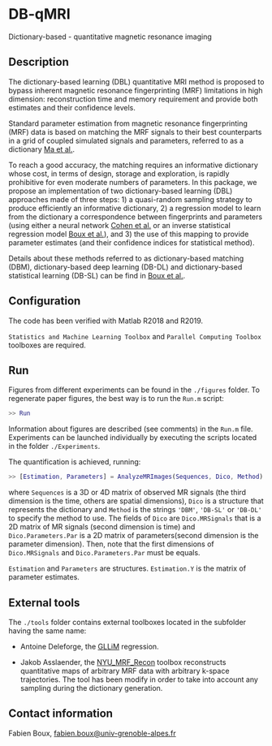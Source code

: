 # DB-qMRI
Dictionary-based - quantitative magnetic resonance imaging

## Description

The dictionary-based learning (DBL) quantitative MRI method is proposed to bypass inherent magnetic resonance fingerprinting (MRF) limitations in high dimension: reconstruction time and memory requirement and provide both estimates and their confidence levels.

Standard  parameter estimation from magnetic resonance fingerprinting (MRF) data is based on matching the MRF signals to their best counterparts in a grid of coupled simulated signals and parameters, referred to as a dictionary [Ma et al.](https://doi.org/10.1038/nature11971).

To reach a good accuracy, the matching requires an informative dictionary whose cost, in terms of design, storage and exploration, is rapidly prohibitive for even moderate numbers of parameters. In this package, we propose an implementation of two dictionary-based learning (DBL) approaches made of three steps: 1) a quasi-random sampling strategy to produce efficiently an informative  dictionary, 2) a regression model to learn from the dictionary a correspondence between fingerprints and parameters (using either a neural network [Cohen et al.](https://doi.org/10.1002/mrm.27198) or an inverse statistical regression model [Boux et al.](https://hal.univ-brest.fr/INRIA/hal-02314026v2)), and 3) the use of this mapping to provide parameter estimates (and their confidence indices for statistical method).

Details about these methods referred to as dictionary-based matching (DBM), dictionary-based deep learning (DB-DL) and dictionary-based statistical learning (DB-SL) can be find in [Boux et al.](https://hal.univ-brest.fr/INRIA/hal-02314026v2).

## Configuration

The code has been verified with Matlab R2018 and R2019.

```Statistics and Machine Learning Toolbox``` and ```Parallel Computing Toolbox``` toolboxes are required.


## Run
Figures from different experiments can be found in the `./figures` folder. To regenerate paper figures, the best way is to run the `Run.m` script:
```matlab
>> Run
```
Information about figures are described (see comments) in the `Run.m` file. 
Experiments can be launched individually by executing the scripts located in the folder `./Experiments`.

The quantification is achieved, running:
```matlab
>> [Estimation, Parameters] = AnalyzeMRImages(Sequences, Dico, Method)
```
where ```Sequences``` is a 3D or 4D matrix of observed MR signals (the third dimension is the time, others are spatial dimensions), ```Dico``` is a structure that represents the dictionary and ```Method``` is the strings ```'DBM'```, ```'DB-SL'``` or ```'DB-DL'``` to specify the method to use. The fields of ```Dico``` are ```Dico.MRSignals``` that is a 2D matrix of MR signals (second dimension is time) and ```Dico.Parameters.Par``` is a 2D matrix of parameters(second dimension is the parameter dimension). Then, note that the first dimensions of ```Dico.MRSignals``` and ```Dico.Parameters.Par``` must be equals.

```Estimation``` and ```Parameters``` are structures. ```Estimation.Y``` is the matrix of parameter estimates.


## External tools
The `./tools` folder contains external toolboxes located in the subfolder having the same name:

- Antoine Deleforge, the [GLLiM](https://team.inria.fr/perception/gllim_toolbox/) regression.

- Jakob Asslaender, the [NYU_MRF_Recon](https://bitbucket.org/asslaender/nyu_mrf_recon/src/master/) toolbox reconstructs quantitative maps of arbitrary MRF data with arbitrary k-space trajectories. The tool has been modify in order to take into account any sampling during the dictionary generation.


## Contact information
Fabien Boux, <fabien.boux@univ-grenoble-alpes.fr>

